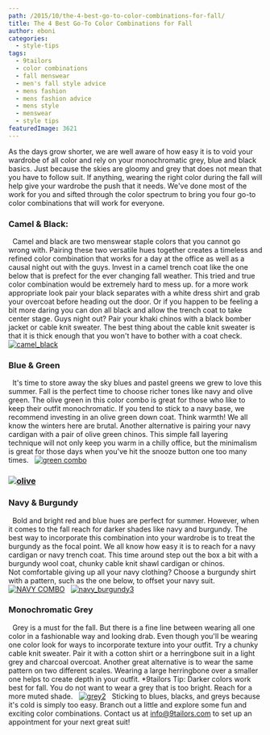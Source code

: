 ```yaml
---
path: /2015/10/the-4-best-go-to-color-combinations-for-fall/
title: The 4 Best Go-To Color Combinations for Fall
author: eboni
categories: 
  - style-tips
tags: 
  - 9tailors
  - color combinations
  - fall menswear
  - men's fall style advice
  - mens fashion
  - mens fashion advice
  - mens style
  - menswear
  - style tips
featuredImage: 3621
---
```

As the days grow shorter, we are well aware of how easy it is to void your wardrobe of all color and rely on your monochromatic grey, blue and black basics. Just because the skies are gloomy and grey that does not mean that you have to follow suit. If anything, wearing the right color during the fall will help give your wardrobe the push that it needs. We've done most of the work for you and sifted through the color spectrum to bring you four go-to color combinations that will work for everyone.

### **Camel & Black:**

  Camel and black are two menswear staple colors that you cannot go wrong with. Pairing these two versatile hues together creates a timeless and refined color combination that works for a day at the office as well as a causal night out with the guys. Invest in a camel trench coat like the one below that is prefect for the ever changing fall weather. This tried and true color combination would be extremely hard to mess up. for a more work appropriate look pair your black separates with a white dress shirt and grab your overcoat before heading out the door. Or if you happen to be feeling a bit more daring you can don all black and allow the trench coat to take center stage. Guys night out? Pair your khaki chinos with a black bomber jacket or cable knit sweater. The best thing about the cable knit sweater is that it is thick enough that you won't have to bother with a coat check.   [![camel_black](http://blog.9tailors.com/uploads/camel_black.jpg)](http://blog.9tailors.com/uploads/camel_black.jpg)

### **Blue & Green**

  It's time to store away the sky blues and pastel greens we grew to love this summer. Fall is the perfect time to choose richer tones like navy and olive green. The olive green in this color combo is great for those who like to keep their outfit monochromatic. If you tend to stick to a navy base, we recommend investing in an olive green down coat. Think warmth! We all know the winters here are brutal. Another alternative is pairing your navy cardigan with a pair of olive green chinos. This simple fall layering technique will not only keep you warm in a chilly office, but the minimalism is great for those days when you've hit the snooze button one too many times.   [![green combo](http://blog.9tailors.com/uploads/green-combo-1024x813.jpg)](http://blog.9tailors.com/uploads/green-combo.jpg)  

### [![olive](http://blog.9tailors.com/uploads/olive.jpg)](http://blog.9tailors.com/uploads/olive.jpg)

### **Navy & Burgundy**

  Bold and bright red and blue hues are perfect for summer. However, when it comes to the fall reach for darker shades like navy and burgundy. The best way to incorporate this combination into your wardrobe is to treat the burgundy as the focal point. We all know how easy it is to reach for a navy cardigan or navy trench coat. This time around step out the box a bit with a burgundy wool coat, chunky cable knit shawl cardigan or chinos. Not comfortable giving up all your navy clothing? Choose a burgundy shirt with a pattern, such as the one below, to offset your navy suit.     [![NAVY COMBO](http://blog.9tailors.com/uploads/NAVY-COMBO.jpg)](http://blog.9tailors.com/uploads/NAVY-COMBO.jpg)   [![navy_burgundy3](http://blog.9tailors.com/uploads/navy_burgundy3.jpg)](http://blog.9tailors.com/uploads/navy_burgundy3.jpg)

### **Monochromatic Grey**

  Grey is a must for the fall. But there is a fine line between wearing all one color in a fashionable way and looking drab. Even though you'll be wearing one color look for ways to incorporate texture into your outfit. Try a chunky cable knit sweater. Pair it with a cotton shirt or a herringbone suit in a light grey and charcoal overcoat. Another great alternative is to wear the same pattern on two different scales. Wearing a large herringbone over a smaller one helps to create depth in your outfit. \*9tailors Tip: Darker colors work best for fall. You do not want to wear a grey that is too bright. Reach for a more muted shade.   [![grey2](http://blog.9tailors.com/uploads/grey2.jpg)](http://blog.9tailors.com/uploads/grey2.jpg)   Sticking to blues, blacks, and greys because it's cold is simply too easy. Branch out a little and explore some fun and exciting color combinations. Contact us at info@9tailors.com to set up an appointment for your next great suit!